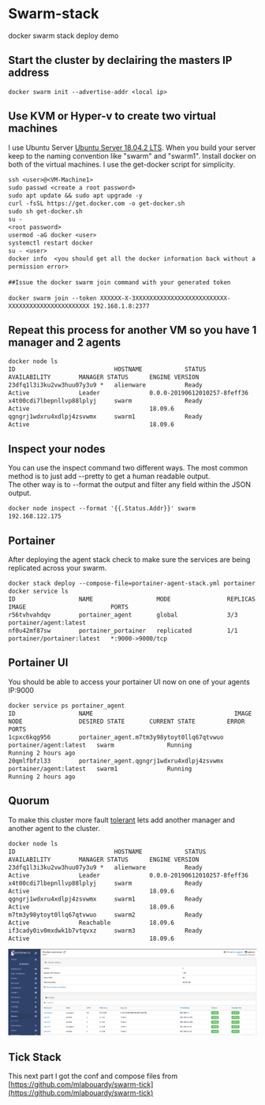# Swarm-stack
docker swarm stack deploy demo

## Start the cluster by declairing the masters IP address
```
docker swarm init --advertise-addr <local ip>
```
## Use KVM or Hyper-v to create two virtual machines 
I use Ubuntu Server [Ubuntu Server 18.04.2 LTS](https://ubuntu.com/download/server). When you build your server keep to the naming convention like "swarm" and "swarm1".
Install docker on both of the virtual machines. I use the get-docker script for simplicity.

```
ssh <user>@<VM-Machine1>
sudo passwd <create a root password>
sudo apt update && sudo apt upgrade -y
curl -fsSL https://get.docker.com -o get-docker.sh
sudo sh get-docker.sh
su -
<root password>
usermod -aG docker <user>
systemctl restart docker
su - <user>
docker info  <you should get all the docker information back without a permission error>

##Issue the docker swarm join command with your generated token

docker swarm join --token XXXXXX-X-3XXXXXXXXXXXXXXXXXXXXXXXXXX-XXXXXXXXXXXXXXXXXXXXXXX 192.168.1.8:2377
```
## Repeat this process for another VM so you have 1 manager and 2 agents

```
docker node ls
ID                            HOSTNAME            STATUS              AVAILABILITY        MANAGER STATUS      ENGINE VERSION
23dfq1l3i3ku2vw3huu07y3u9 *   alienware           Ready               Active              Leader              0.0.0-20190612010257-8feff36
x4t00cdi7lbepnllvp88lplyj     swarm               Ready               Active                                  18.09.6
qgngrj1wdxru4xdlpj4zsvwmx     swarm1              Ready               Active                                  18.09.6
```
## Inspect your nodes
You can use the inspect command two different ways.  The most common method is to just add --pretty to get a human readable output.  
The other way is to --format the output and filter any field within the JSON output.
```
docker node inspect --format '{{.Status.Addr}}' swarm
192.168.122.175
```
## Portainer 
After deploying the agent stack check to make sure the services are being replicated across your swarm.

```
docker stack deploy --compose-file=portainer-agent-stack.yml portainer
docker service ls
ID                  NAME                  MODE                REPLICAS            IMAGE                        PORTS
r56tvhvahdqv        portainer_agent       global              3/3                 portainer/agent:latest       
nf0u42mf87sw        portainer_portainer   replicated          1/1                 portainer/portainer:latest   *:9000->9000/tcp

```
## Portainer UI
You should be able to access your portainer UI now on one of your agents IP:9000

```
docker service ps portainer_agent
ID                  NAME                                        IMAGE                    NODE                DESIRED STATE       CURRENT STATE         ERROR               PORTS
1cpxc6kqg956        portainer_agent.m7tm3y98ytoyt0llq67qtvwuo   portainer/agent:latest   swarm               Running             Running 2 hours ago                       
20qmlfbfzl33        portainer_agent.qgngrj1wdxru4xdlpj4zsvwmx   portainer/agent:latest   swarm1              Running             Running 2 hours ago                       
```
## Quorum
To make this cluster more fault [tolerant](https://docs.docker.com/engine/swarm/admin_guide/) lets add another manager and another agent to the cluster.
```
docker node ls
ID                            HOSTNAME            STATUS              AVAILABILITY        MANAGER STATUS      ENGINE VERSION
23dfq1l3i3ku2vw3huu07y3u9 *   alienware           Ready               Active              Leader              0.0.0-20190612010257-8feff36
x4t00cdi7lbepnllvp88lplyj     swarm               Ready               Active                                  18.09.6
qgngrj1wdxru4xdlpj4zsvwmx     swarm1              Ready               Active                                  18.09.6
m7tm3y98ytoyt0llq67qtvwuo     swarm2              Ready               Active              Reachable           18.09.6
if3cady0iv0mxdwk1b7vtqvxz     swarm3              Ready               Active                                  18.09.6
```
![Portainer Swarm Fault tolerance](./assets/images/portainerui.png)

## Tick Stack
This next part I got the conf and compose files from [https://github.com/mlabouardy/swarm-tick](https://github.com/mlabouardy/swarm-tick)

